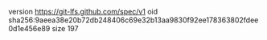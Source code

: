 version https://git-lfs.github.com/spec/v1
oid sha256:9aeea38e20b72db248406c69e32b13aa9830f92ee178363802fdee0d1e456e89
size 197
